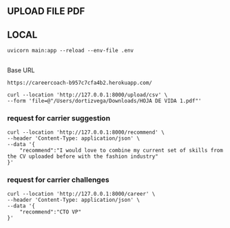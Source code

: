 ## UPLOAD FILE PDF

## LOCAL
```
uvicorn main:app --reload --env-file .env

```
##
Base URL 
```
https://careercoach-b957c7cfa4b2.herokuapp.com/
```

```
curl --location 'http://127.0.0.1:8000/upload/csv' \
--form 'file=@"/Users/dortizvega/Downloads/HOJA DE VIDA 1.pdf"'
```

### request for carrier suggestion
```
curl --location 'http://127.0.0.1:8000/recommend' \
--header 'Content-Type: application/json' \
--data '{
    "recommend":"I would love to combine my current set of skills from the CV uploaded before with the fashion industry"
}'
```


### request for carrier challenges
```
curl --location 'http://127.0.0.1:8000/career' \
--header 'Content-Type: application/json' \
--data '{
    "recommend":"CTO VP"
}'
```